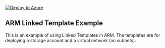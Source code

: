 [![Deploy to Azure](https://aka.ms/deploytoazurebutton)](https://portal.azure.com/#create/Microsoft.templates/uri/https%3A%2F%2Fraw.githubusercontent.com%2FJeffBrownTech%2FAzure-ARM-Templates%2Fmaster%2Flinked-templates%2Fazuredeploy.json)

## ARM Linked Template Example
This is an example of using Linked Templates in ARM. The templates are for deploying a storage account and a virtual network (no subnets).